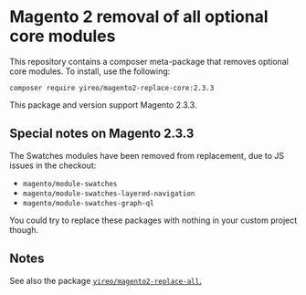 # Magento 2 removal of all optional core modules
This repository contains a composer meta-package that removes optional core modules. To install, use the following:

    composer require yireo/magento2-replace-core:2.3.3

This package and version support Magento 2.3.3.

## Special notes on Magento 2.3.3
The Swatches modules have been removed from replacement, due to JS issues in the checkout:

- `magento/module-swatches`
- `magento/module-swatches-layered-navigation`
- `magento/module-swatches-graph-ql`

You could try to replace these packages with nothing in your custom project though.

## Notes

See also the package [`yireo/magento2-replace-all`.](https://github.com/yireo/magento2-replace-all)
